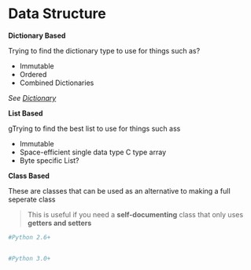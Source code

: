 Data Structure
=======

**Dictionary Based**

Trying to find the dictionary type to use for things such as?
* Immutable
* Ordered
* Combined Dictionaries 

*See [Dictionary](Dictionary)*


**List Based**

gTrying to find the best list to use for things such ass
* Immutable
* Space-efficient single data type C type array
* Byte specific List?

**Class Based**

These are classes that can be used as an alternative to making a full seperate class
> This is useful if you need a **self-documenting** class that only uses **getters and setters**

```python
#Python 2.6+


#Python 3.0+

```
